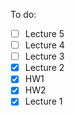 To do:

- [ ] Lecture 5
- [ ] Lecture 4
- [ ] Lecture 3
- [X] Lecture 2
- [X] HW1
- [X] HW2
- [X] Lecture 1

